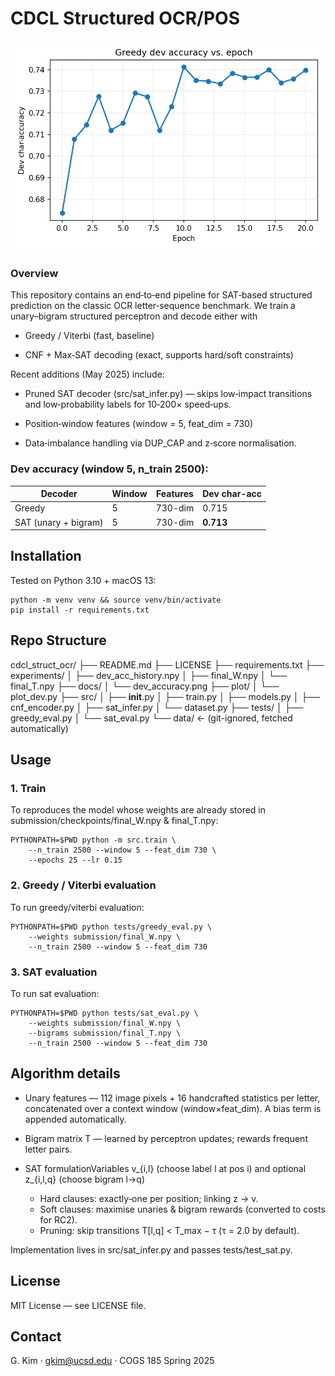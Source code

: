 # CDCL Structured OCR/POS

![Dev learning curve](docs/dev_accuracy.png)

### Overview
This repository contains an end‑to‑end pipeline for SAT‑based structured prediction on the classic OCR letter‑sequence benchmark.  We train a unary–bigram structured perceptron and decode either with

- Greedy / Viterbi (fast, baseline)

- CNF + Max‑SAT decoding (exact, supports hard/soft constraints)

Recent additions (May 2025) include:

- Pruned SAT decoder (src/sat_infer.py) — skips low‑impact transitions and low‑probability labels for 10‑200× speed‑ups.

- Position‑window features (window = 5, feat_dim = 730)

- Data‑imbalance handling via DUP_CAP and z‑score normalisation.

### Dev accuracy (window 5, n_train 2500):
| Decoder | Window | Features | Dev char-acc |
|---------|--------|----------|--------------|
| Greedy  | 5      | 730-dim  | 0.715 |
| SAT (unary + bigram) | 5 | 730-dim | **0.713** |


## Installation
Tested on Python 3.10 + macOS 13: 
```
python -m venv venv && source venv/bin/activate
pip install -r requirements.txt
```

## Repo Structure
cdcl_struct_ocr/
├── README.md
├── LICENSE
├── requirements.txt
├── experiments/
│   ├── dev_acc_history.npy
│   ├── final_W.npy
│   └── final_T.npy
├── docs/
│   └── dev_accuracy.png
├── plot/
│   └── plot_dev.py
├── src/
│   ├── __init__.py
│   ├── train.py
│   ├── models.py
│   ├── cnf_encoder.py
│   ├── sat_infer.py
│   └── dataset.py
├── tests/
│   ├── greedy_eval.py
│   └── sat_eval.py
└── data/   ← (git-ignored, fetched automatically)


## Usage 
### 1. Train
To reproduces the model whose weights are already stored in submission/checkpoints/final_W.npy & final_T.npy:
```
PYTHONPATH=$PWD python -m src.train \
    --n_train 2500 --window 5 --feat_dim 730 \
    --epochs 25 --lr 0.15
```
### 2. Greedy / Viterbi evaluation
To run greedy/viterbi evaluation:
```
PYTHONPATH=$PWD python tests/greedy_eval.py \
    --weights submission/final_W.npy \
    --n_train 2500 --window 5 --feat_dim 730
```
### 3. SAT evaluation
To run sat evaluation:
```
PYTHONPATH=$PWD python tests/sat_eval.py \
    --weights submission/final_W.npy \
    --bigrams submission/final_T.npy \
    --n_train 2500 --window 5 --feat_dim 730
```

## Algorithm details
- Unary features — 112 image pixels + 16 handcrafted statistics per letter, concatenated over a context window (window×feat_dim).  A bias term is appended automatically.

- Bigram matrix T — learned by perceptron updates; rewards frequent letter pairs.

- SAT formulationVariables v_{i,l} (choose label l at pos i) and optional z_{i,l,q} (choose bigram l→q)
    - Hard clauses: exactly‑one per position; linking z → v.
    - Soft clauses: maximise unaries & bigram rewards (converted to costs for RC2).
    - Pruning: skip transitions T[l,q] < T_max − τ (τ = 2.0 by default).

Implementation lives in src/sat_infer.py and passes tests/test_sat.py.


## License

MIT License — see LICENSE file.

## Contact

G. Kim  ·  gkim@ucsd.edu   ·  COGS 185 Spring 2025


